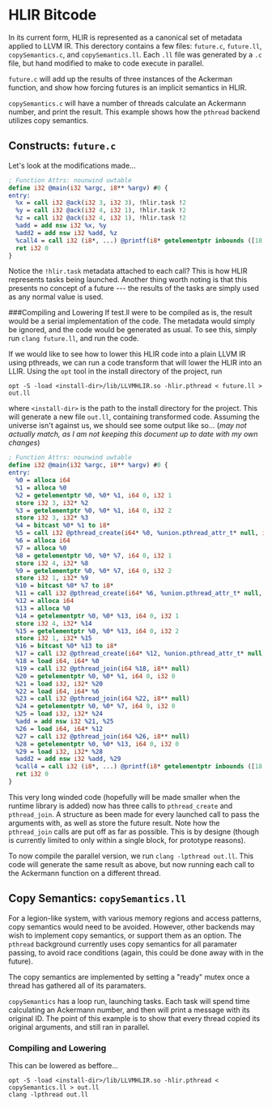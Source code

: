HLIR Bitcode
============

In its current form, HLIR is represented as a canonical set of metadata applied
to LLVM IR. This derectory contains a few files: `future.c`, `future.ll`,
`copySemantics.c`, and `copySemantics.ll`. Each `.ll` file was generated by a
`.c` file, but hand modified to make to code execute in parallel.

`future.c` will add up the results of three instances of the Ackerman function,
and show how forcing futures is an implicit semantics in HLIR.

`copySemantics.c` will have a number of threads calculate an Ackermann number,
and print the result. This example shows how the `pthread` backend utilizes copy
semantics.


Constructs: `future.c`
-----------------------
Let's look at the modifications made...

```llvm
; Function Attrs: nounwind uwtable
define i32 @main(i32 %argc, i8** %argv) #0 {
entry:
  %x = call i32 @ack(i32 3, i32 3), !hlir.task !2
  %y = call i32 @ack(i32 4, i32 1), !hlir.task !2
  %z = call i32 @ack(i32 4, i32 1), !hlir.task !2
  %add = add nsw i32 %x, %y
  %add2 = add nsw i32 %add, %z
  %call4 = call i32 (i8*, ...) @printf(i8* getelementptr inbounds ([18 x i8], [18 x i8]* @.str, i32 0, i32 0), i32 %add2)
  ret i32 0
}
```

Notice the `!hlir.task` metadata attached to each call? This is how HLIR
represents tasks being launched. Another thing worth noting is that this
presents no concept of a future --- the results of the tasks are simply used as
any normal value is used.

###Compiling and Lowering
If test.ll were to be compiled as is, the result would be a serial
implementation of the code. The metadata would simply be ignored, and the code
would be generated as usual. To see this, simply run `clang future.ll`, and run
the code.

If we would like to see how to lower this HLIR code into a plain LLVM IR using
pthreads, we can run a code transform that will lower the HLIR into an
LLIR. Using the `opt` tool in the install directory of the project, run
```
opt -S -load <install-dir>/lib/LLVMHLIR.so -hlir.pthread < future.ll > out.ll
```
where `<install-dir>` is the path to the install directory for the project. This
will generate a new file `out.ll`, containing transformed code. Assuming the
universe isn't against us, we should see some output like so... (*may not
actually match, as I am not keeping this document up to date with my own changes*)
```llvm
; Function Attrs: nounwind uwtable
define i32 @main(i32 %argc, i8** %argv) #0 {
entry:
  %0 = alloca i64
  %1 = alloca %0
  %2 = getelementptr %0, %0* %1, i64 0, i32 1
  store i32 3, i32* %2
  %3 = getelementptr %0, %0* %1, i64 0, i32 2
  store i32 3, i32* %3
  %4 = bitcast %0* %1 to i8*
  %5 = call i32 @pthread_create(i64* %0, %union.pthread_attr_t* null, i8* (i8*)* @hlir.pthread.wrapped.ack, i8* %4)
  %6 = alloca i64
  %7 = alloca %0
  %8 = getelementptr %0, %0* %7, i64 0, i32 1
  store i32 4, i32* %8
  %9 = getelementptr %0, %0* %7, i64 0, i32 2
  store i32 1, i32* %9
  %10 = bitcast %0* %7 to i8*
  %11 = call i32 @pthread_create(i64* %6, %union.pthread_attr_t* null, i8* (i8*)* @hlir.pthread.wrapped.ack, i8* %10)
  %12 = alloca i64
  %13 = alloca %0
  %14 = getelementptr %0, %0* %13, i64 0, i32 1
  store i32 4, i32* %14
  %15 = getelementptr %0, %0* %13, i64 0, i32 2
  store i32 1, i32* %15
  %16 = bitcast %0* %13 to i8*
  %17 = call i32 @pthread_create(i64* %12, %union.pthread_attr_t* null, i8* (i8*)* @hlir.pthread.wrapped.ack, i8* %16)
  %18 = load i64, i64* %0
  %19 = call i32 @pthread_join(i64 %18, i8** null)
  %20 = getelementptr %0, %0* %1, i64 0, i32 0
  %21 = load i32, i32* %20
  %22 = load i64, i64* %6
  %23 = call i32 @pthread_join(i64 %22, i8** null)
  %24 = getelementptr %0, %0* %7, i64 0, i32 0
  %25 = load i32, i32* %24
  %add = add nsw i32 %21, %25
  %26 = load i64, i64* %12
  %27 = call i32 @pthread_join(i64 %26, i8** null)
  %28 = getelementptr %0, %0* %13, i64 0, i32 0
  %29 = load i32, i32* %28
  %add2 = add nsw i32 %add, %29
  %call4 = call i32 (i8*, ...) @printf(i8* getelementptr inbounds ([18 x i8], [18 x i8]* @.str, i32 0, i32 0), i32 %add2)
  ret i32 0
}
```
This very long winded code (hopefully will be made smaller when the runtime
library is added) now has three calls to `pthread_create` and `pthread_join`. A
structure as been made for every launched call to pass the arguments with, as
well as store the future result. Note how the `pthread_join` calls are put off
as far as possible. This is by designe (though is currently limited to only
within a single block, for prototype reasons).

To now compile the parallel version, we run `clang -lpthread out.ll`. This code
will generate the same result as above, but now running each call to the
Ackermann function on a different thread.

Copy Semantics: `copySemantics.ll`
----------------------------------
For a legion-like system, with various memory regions and access patterns, copy
semantics would need to be avoided. However, other backends may wish to
implement copy semantics, or support them as an option. The `pthread` background
currently uses copy semantics for all paramater passing, to avoid race
conditions (again, this could be done away with in the future).

The copy semantics are implemented by setting a "ready" mutex once a thread has
gathered all of its paramaters.

`copySemantics` has a loop run, launching tasks. Each task will spend time
calculating an Ackermann number, and then will print a message with its original
ID. The point of this example is to show that every thread copied its original
arguments, and still ran in parallel.

### Compiling and Lowering
This can be lowered as beffore...
```
opt -S -load <install-dir>/lib/LLVMHLIR.so -hlir.pthread < copySemantics.ll > out.ll
clang -lpthread out.ll
```
